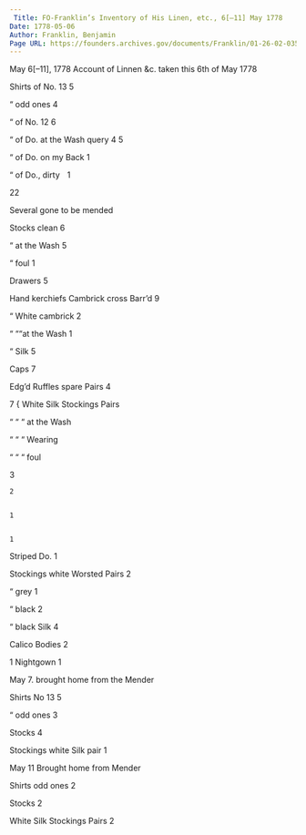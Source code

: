 ```yaml
---
 Title: FO-Franklin’s Inventory of His Linen, etc., 6[–11] May 1778
Date: 1778-05-06
Author: Franklin, Benjamin
Page URL: https://founders.archives.gov/documents/Franklin/01-26-02-0351
---
```


May 6[–11], 1778
Account of Linnen &c. taken this 6th of May 1778


Shirts of No. 13
5


“
  odd ones
  4


  “
  of No. 12
  6


  “
  of Do. at the Wash  query 4
  5


  “
  of Do. on my Back
  1


  “
  of Do., dirty
   1



  
  22


Several gone to be mended



Stocks clean
  6


  “
  at the Wash
  5


  “
  foul
  1



Drawers
  5


  Hand kerchiefs Cambrick cross Barr’d
  9


  “
  White cambrick
  2


  “
  ““at the Wash
  1


  “
  Silk
  5


  Caps
  7


  Edg’d Ruffles spare Pairs
  4




7
  {
 White
  Silk
  Stockings
  Pairs


“
  “
  “
  at the Wash


“
  “
  “
  Wearing


“
  “
  “
  foul



  3

  
    2
  
  
    1
  
  
    1
  

  Striped Do.
  1

  Stockings white Worsted Pairs
  2


  “
  grey
  1


  “
  black
  2


  “
  black Silk
  4


  Calico Bodies
  2


  1 Nightgown
  1


  May 7. brought home from the Mender



  Shirts No 13
  5


  “
  odd ones
  3


  Stocks
  4


Stockings white Silk pair
  1


  May 11 Brought home from Mender



  Shirts odd ones
  2


  Stocks
  2


  White Silk Stockings Pairs
  2



